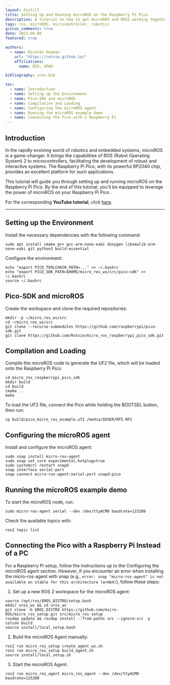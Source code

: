 ```yaml
---
layout: distill
title: Setting Up and Running microROS on the Raspberry Pi Pico
description: A tutorial on how to get microROS and ROS2 working together
tags: ros, microROS, microcontroller, robotics
giscus_comments: true
date: 2023-06-08
featured: true

authors:
  - name: Ricardo Huaman
    url: "https://rotvie.github.io/"
    affiliations:
      name: EED, UPAO

bibliography: uros.bib

toc:
  - name: Introduction
  - name: Setting up the Environment
  - name: Pico-SDK and microROS
  - name: Compilation and Loading
  - name: Configuring the microROS agent
  - name: Running the microROS example demo
  - name: Connecting the Pico with a Raspberry Pi
---
```


## Introduction

In the rapidly evolving world of robotics and embedded systems, microROS is a game-changer. It brings the capabilities of ROS (Robot Operating System) 2 to microcontrollers, facilitating the development of robust and interactive systems. The Raspberry Pi Pico, with its powerful RP2040 chip, provides an excellent platform for such applications.

This tutorial will guide you through setting up and running microROS on the Raspberry Pi Pico. By the end of this tutorial, you'll be equipped to leverage the power of microROS on your Raspberry Pi Pico <d-cite key="RoboFoundry_2022"></d-cite> <d-cite key="ubuntuGettingStarted"></d-cite> <d-cite key="micro-ros-agent-ros"></d-cite> <d-cite key="micro-ros-agent-github"></d-cite>.

For the corresponding **YouTube tutorial**, click [here](https://youtu.be/_4aLzvG6dfw?si=oyEmNZsfEt8569Nv).

---

## Setting up the Environment

Install the necessary dependencies with the following command:

```shell
sudo apt install cmake g++ gcc-arm-none-eabi doxygen libnewlib-arm-none-eabi git python3 build-essential
```

Configure the environment:

```shell
echo "export PICO_TOOLCHAIN_PATH=..." >> ~/.bashrc
echo "export PICO_SDK_PATH=$HOME/micro_ros_ws/src/pico-sdk" >> ~/.bashrc
source ~/.bashrc
```

## Pico-SDK and microROS

Create the workspace and clone the required repositories:

```shell
mkdir -p ~/micro_ros_ws/src
cd ~/micro_ros_ws/src
git clone --recurse-submodules https://github.com/raspberrypi/pico-sdk.git
git clone https://github.com/Rotvie/micro_ros_raspberrypi_pico_sdk.git
```

## Compilation and Loading

Compile the microROS code to generate the UF2 file, which will be loaded onto the Raspberry Pi Pico:

```shell
cd micro_ros_raspberrypi_pico_sdk
mkdir build
cd build
cmake ..
make
```

To load the UF2 file, connect the Pico while holding the BOOTSEL button, then run:

```shell
cp build/pico_micro_ros_example.uf2 /media/$USER/RPI-RP2
```

## Configuring the microROS agent

Install and configure the microROS agent:

```shell
sudo snap install micro-ros-agent
sudo snap set core experimental.hotplug=true
sudo systemctl restart snapd
snap interface serial-port
snap connect micro-ros-agent:serial-port snapd:pico
```

## Running the microROS example demo

To start the microROS node, run:

```shell
sudo micro-ros-agent serial --dev /dev/ttyACM0 baudrate=115200
```

Check the available topics with:

```shell
ros2 topic list
```

## Connecting the Pico with a Raspberry Pi Instead of a PC

For a Raspberry Pi setup, follow the instructions up to the Configuring the microROS agent section. However, if you encounter an error when installing the micro-ros-agent with snap (e.g., `error: snap "micro-ros-agent" is not available on stable for this architecture (arm64)`), follow these steps:

1. Set up a new ROS 2 workspace for the microROS agent:

```shell
source /opt/ros/$ROS_DISTRO/setup.bash
mkdir uros_ws && cd uros_ws
git clone -b $ROS_DISTRO https://github.com/micro-ROS/micro_ros_setup.git src/micro_ros_setup
rosdep update && rosdep install --from-paths src --ignore-src -y
colcon build
source install/local_setup.bash
```

2. Build the microROS Agent manually:

```shell
ros2 run micro_ros_setup create_agent_ws.sh
ros2 run micro_ros_setup build_agent.sh
source install/local_setup.sh
```

3. Start the microROS Agent:

```shell
ros2 run micro_ros_agent micro_ros_agent --dev /dev/ttyACM0 baudrate=115200
```
